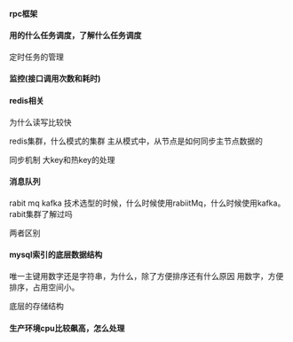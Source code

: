 
#### rpc框架


#### 用的什么任务调度，了解什么任务调度
定时任务的管理

#### 监控(接口调用次数和耗时)


#### redis相关
为什么读写比较快

redis集群，什么模式的集群
主从模式中，从节点是如何同步主节点数据的


同步机制
大key和热key的处理

#### 消息队列
rabit mq
kafka
技术选型的时候，什么时候使用rabiitMq，什么时候使用kafka。
rabit集群了解过吗

两者区别

#### mysql索引的底层数据结构
唯一主键用数字还是字符串，为什么，除了方便排序还有什么原因
用数字，方便排序，占用空间小。

底层的存储结构

#### 生产环境cpu比较飙高，怎么处理

